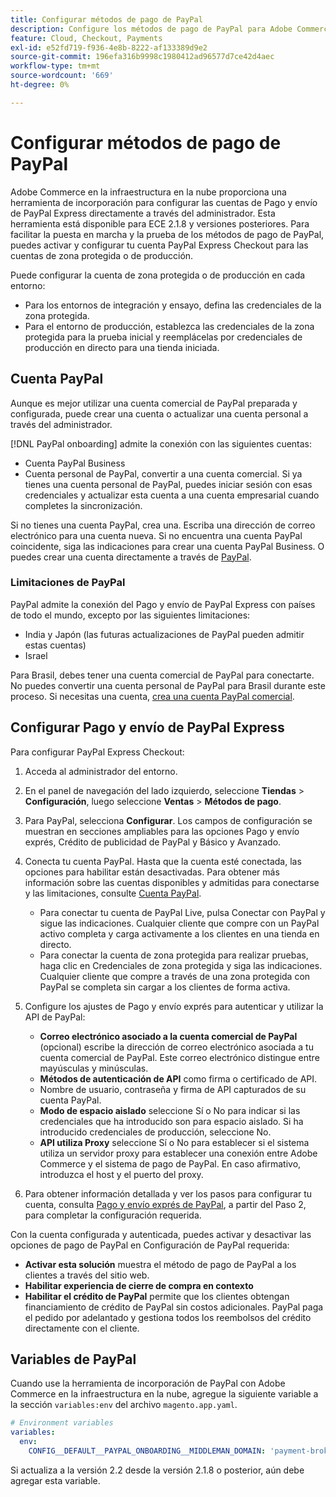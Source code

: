 ```yaml
---
title: Configurar métodos de pago de PayPal
description: Configure los métodos de pago de PayPal para Adobe Commerce en la infraestructura en la nube.
feature: Cloud, Checkout, Payments
exl-id: e52fd719-f936-4e8b-8222-af133389d9e2
source-git-commit: 196efa316b9998c1980412ad96577d7ce42d4aec
workflow-type: tm+mt
source-wordcount: '669'
ht-degree: 0%

---
```


# Configurar métodos de pago de PayPal

Adobe Commerce en la infraestructura en la nube proporciona una herramienta de incorporación para configurar las cuentas de Pago y envío de PayPal Express directamente a través del administrador. Esta herramienta está disponible para ECE 2.1.8 y versiones posteriores. Para facilitar la puesta en marcha y la prueba de los métodos de pago de PayPal, puedes activar y configurar tu cuenta PayPal Express Checkout para las cuentas de zona protegida o de producción.

Puede configurar la cuenta de zona protegida o de producción en cada entorno:

* Para los entornos de integración y ensayo, defina las credenciales de la zona protegida.
* Para el entorno de producción, establezca las credenciales de la zona protegida para la prueba inicial y reemplácelas por credenciales de producción en directo para una tienda iniciada.

## Cuenta PayPal

Aunque es mejor utilizar una cuenta comercial de PayPal preparada y configurada, puede crear una cuenta o actualizar una cuenta personal a través del administrador.

[!DNL PayPal onboarding] admite la conexión con las siguientes cuentas:

* Cuenta PayPal Business
* Cuenta personal de PayPal, convertir a una cuenta comercial. Si ya tienes una cuenta personal de PayPal, puedes iniciar sesión con esas credenciales y actualizar esta cuenta a una cuenta empresarial cuando completes la sincronización.

Si no tienes una cuenta PayPal, crea una. Escriba una dirección de correo electrónico para una cuenta nueva. Si no encuentra una cuenta PayPal coincidente, siga las indicaciones para crear una cuenta PayPal Business. O puedes crear una cuenta directamente a través de [PayPal](https://www.paypal.com/us/webapps/mpp/account-selection).

### Limitaciones de PayPal

PayPal admite la conexión del Pago y envío de PayPal Express con países de todo el mundo, excepto por las siguientes limitaciones:

* India y Japón (las futuras actualizaciones de PayPal pueden admitir estas cuentas)
* Israel

Para Brasil, debes tener una cuenta comercial de PayPal para conectarte. No puedes convertir una cuenta personal de PayPal para Brasil durante este proceso. Si necesitas una cuenta, [crea una cuenta PayPal comercial](https://www.paypal.com/us/webapps/mpp/account-selection).

## Configurar Pago y envío de PayPal Express

Para configurar PayPal Express Checkout:

1. Acceda al administrador del entorno.
1. En el panel de navegación del lado izquierdo, seleccione **Tiendas** > **Configuración**, luego seleccione **Ventas** > **Métodos de pago**.
1. Para PayPal, selecciona **Configurar**. Los campos de configuración se muestran en secciones ampliables para las opciones Pago y envío exprés, Crédito de publicidad de PayPal y Básico y Avanzado.
1. Conecta tu cuenta PayPal. Hasta que la cuenta esté conectada, las opciones para habilitar están desactivadas. Para obtener más información sobre las cuentas disponibles y admitidas para conectarse y las limitaciones, consulte [Cuenta PayPal](#paypal-account).

   * Para conectar tu cuenta de PayPal Live, pulsa Conectar con PayPal y sigue las indicaciones. Cualquier cliente que compre con un PayPal activo completa y carga activamente a los clientes en una tienda en directo.
   * Para conectar la cuenta de zona protegida para realizar pruebas, haga clic en Credenciales de zona protegida y siga las indicaciones. Cualquier cliente que compre a través de una zona protegida con PayPal se completa sin cargar a los clientes de forma activa.

1. Configure los ajustes de Pago y envío exprés para autenticar y utilizar la API de PayPal:

   * **Correo electrónico asociado a la cuenta comercial de PayPal** (opcional) escribe la dirección de correo electrónico asociada a tu cuenta comercial de PayPal. Este correo electrónico distingue entre mayúsculas y minúsculas.
   * **Métodos de autenticación de API** como firma o certificado de API.
   * Nombre de usuario, contraseña y firma de API capturados de su cuenta PayPal.
   * **Modo de espacio aislado** seleccione Sí o No para indicar si las credenciales que ha introducido son para espacio aislado. Si ha introducido credenciales de producción, seleccione No.
   * **API utiliza Proxy** seleccione Sí o No para establecer si el sistema utiliza un servidor proxy para establecer una conexión entre Adobe Commerce y el sistema de pago de PayPal. En caso afirmativo, introduzca el host y el puerto del proxy.

1. Para obtener información detallada y ver los pasos para configurar tu cuenta, consulta [Pago y envío exprés de PayPal](https://experienceleague.adobe.com/en/docs/commerce-admin/stores-sales/payments/paypal/paypal-express-checkout), a partir del Paso 2, para completar la configuración requerida.

Con la cuenta configurada y autenticada, puedes activar y desactivar las opciones de pago de PayPal en Configuración de PayPal requerida:

* **Activar esta solución** muestra el método de pago de PayPal a los clientes a través del sitio web.
* **Habilitar experiencia de cierre de compra en contexto**
* **Habilitar el crédito de PayPal** permite que los clientes obtengan financiamiento de crédito de PayPal sin costos adicionales. PayPal paga el pedido por adelantado y gestiona todos los reembolsos del crédito directamente con el cliente.

## Variables de PayPal

Cuando use la herramienta de incorporación de PayPal con Adobe Commerce en la infraestructura en la nube, agregue la siguiente variable a la sección `variables:env` del archivo `magento.app.yaml`.

```yaml
# Environment variables
variables:
  env:
    CONFIG__DEFAULT__PAYPAL_ONBOARDING__MIDDLEMAN_DOMAIN: 'payment-broker.magento.com'
```

Si actualiza a la versión 2.2 desde la versión 2.1.8 o posterior, aún debe agregar esta variable.
